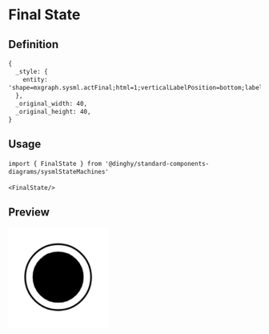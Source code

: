 # Final State

## Definition

```
{
  _style: { 
    entity: 'shape=mxgraph.sysml.actFinal;html=1;verticalLabelPosition=bottom;labelBackgroundColor=#ffffff;verticalAlign=top;',
  },
  _original_width: 40,
  _original_height: 40,
}
```

## Usage

```
import { FinalState } from '@dinghy/standard-components-diagrams/sysmlStateMachines'

<FinalState/>
```

## Preview

<img src="./final-state.png" width="200"/>
